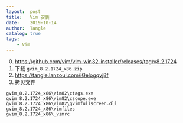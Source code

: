 ```yaml
---
layout:  post
title:   Vim 安装
date:    2019-10-14
author:  Tangle
catalog: true
tags:
    - Vim
---
```


0. <https://github.com/vim/vim-win32-installer/releases/tag/v8.2.1724>
0. 下载 `gvim_8.2.1724_x86.zip`
0. <https://tangle.lanzoui.com/iGelogqvj8f>
0. 拷贝文件
```
gvim_8.2.1724_x86\vim82\ctags.exe
gvim_8.2.1724_x86\vim82\cscope.exe
gvim_8.2.1724_x86\vim82\gvimfullscreen.dll
gvim_8.2.1724_x86\vimfiles
gvim_8.2.1724_x86\_vimrc
```
